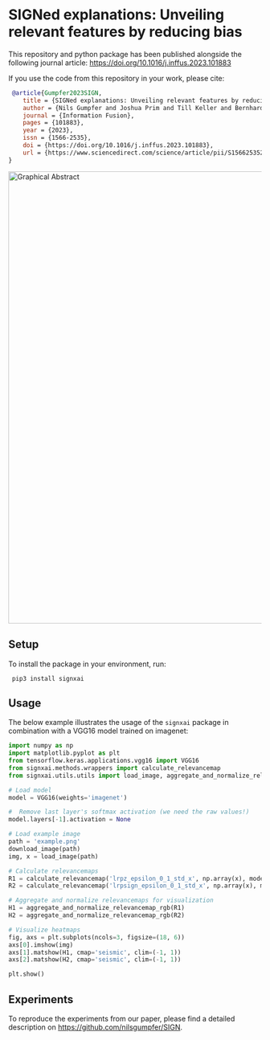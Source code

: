 # SIGNed explanations: Unveiling relevant features by reducing bias

This repository and python package has been published alongside the following journal article:
https://doi.org/10.1016/j.inffus.2023.101883

If you use the code from this repository in your work, please cite:
```bibtex
 @article{Gumpfer2023SIGN,
    title = {SIGNed explanations: Unveiling relevant features by reducing bias},
    author = {Nils Gumpfer and Joshua Prim and Till Keller and Bernhard Seeger and Michael Guckert and Jennifer Hannig},
    journal = {Information Fusion},
    pages = {101883},
    year = {2023},
    issn = {1566-2535},
    doi = {https://doi.org/10.1016/j.inffus.2023.101883},
    url = {https://www.sciencedirect.com/science/article/pii/S1566253523001999}
}
```

<img src="https://ars.els-cdn.com/content/image/1-s2.0-S1566253523001999-ga1_lrg.jpg" title="Graphical Abstract" width="900px"/>

## Setup

To install the package in your environment, run:

```shell
 pip3 install signxai
```


## Usage

The below example illustrates the usage of the ```signxai``` package in combination with a VGG16 model trained on imagenet:

```python
import numpy as np
import matplotlib.pyplot as plt
from tensorflow.keras.applications.vgg16 import VGG16
from signxai.methods.wrappers import calculate_relevancemap
from signxai.utils.utils import load_image, aggregate_and_normalize_relevancemap_rgb, download_image

# Load model
model = VGG16(weights='imagenet')

#  Remove last layer's softmax activation (we need the raw values!)
model.layers[-1].activation = None

# Load example image
path = 'example.png'
download_image(path)
img, x = load_image(path)

# Calculate relevancemaps
R1 = calculate_relevancemap('lrpz_epsilon_0_1_std_x', np.array(x), model)
R2 = calculate_relevancemap('lrpsign_epsilon_0_1_std_x', np.array(x), model)

# Aggregate and normalize relevancemaps for visualization
H1 = aggregate_and_normalize_relevancemap_rgb(R1)
H2 = aggregate_and_normalize_relevancemap_rgb(R2)

# Visualize heatmaps
fig, axs = plt.subplots(ncols=3, figsize=(18, 6))
axs[0].imshow(img)
axs[1].matshow(H1, cmap='seismic', clim=(-1, 1))
axs[2].matshow(H2, cmap='seismic', clim=(-1, 1))

plt.show()
```

## Experiments

To reproduce the experiments from our paper, please find a detailed description on https://github.com/nilsgumpfer/SIGN.
